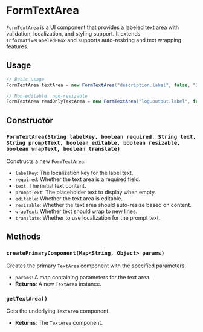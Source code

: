 # FormTextArea

`FormTextArea` is a UI component that provides a labeled text area with validation, localization, and styling support. It extends `InformativeLabeledHBox` and supports auto-resizing and text wrapping features.

## Usage

```java
// Basic usage
FormTextArea textArea = new FormTextArea("description.label", false, "Initial text", "Enter description here", true, true, true, false);

// Non-editable, non-resizable
FormTextArea readOnlyTextArea = new FormTextArea("log.output.label", false, "Log messages...", null, false, false, true, false);
```

## Constructor

### `FormTextArea(String labelKey, boolean required, String text, String promptText, boolean editable, boolean resizable, boolean wrapText, boolean translate)`

Constructs a new `FormTextArea`.

- `labelKey`: The localization key for the label text.
- `required`: Whether the text area is a required field.
- `text`: The initial text content.
- `promptText`: The placeholder text to display when empty.
- `editable`: Whether the text area is editable.
- `resizable`: Whether the text area should auto-resize based on content.
- `wrapText`: Whether text should wrap to new lines.
- `translate`: Whether to use localization for the prompt text.

## Methods

### `createPrimaryComponent(Map<String, Object> params)`

Creates the primary `TextArea` component with the specified parameters.

- `params`: A map containing parameters for the text area.
- **Returns**: A new `TextArea` instance.

### `getTextArea()`

Gets the underlying `TextArea` component.

- **Returns**: The `TextArea` component.
